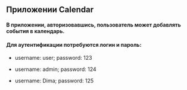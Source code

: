 ## Приложении Calendar
#### В приложении, авторизовавшись, пользователь может добавлять события в календарь.

#### Для аутентификации потребуются логин и пароль:
+ username: user; password: 123

+ username: admin; password: 124

+ username: Dima; password: 125
